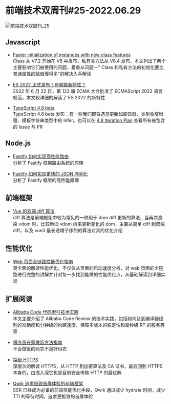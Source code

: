 # 前端技术双周刊#25-2022.06.29

![前端技术双周刊_25](https://tva1.sinaimg.cn/large/e6c9d24ely1h3pc7dyybnj20p00antb1.jpg)

## Javascript
- [Faster initialization of instances with new class features](https://v8.dev/blog/faster-class-features)
<br>Class 从 V7.2 开始在 V8 中发布，私有类方法从 V8.4 发布，本文列出了两个主要影响它们被使用的问题，着重从问题一" Class 和私有方法的初始化要比普通属性的赋值慢得多"的解决入手解读

- [ES 2022 正式发布！有哪些新特性？](https://mp.weixin.qq.com/s/83SxYXpxCilGypJUGKG9qw)
<br>2022 年 6 月 22 日，第 123 届 ECMA 大会批准了 ECMAScript 2022 语言规范，本文较详细的解读了 ES 2022 的新特性

- [TypeScript 4.8 beta](https://juejin.cn/post/7113014985303392270)
<br>TypeScript 4.8 beta 发布：有一些我们即将遇见更新如装饰器、类型收窄增强、模板字符串类型中的 infer。也可以在 [4.8 Iteration Plan](https://link.juejin.cn/?target=https%3A%2F%2Fgithub.com%2Fmicrosoft%2FTypeScript%2Fissues%2F49074) 查看所有被包含的 Issue 与 PR

## Node.js
- [Fastify 如何实现高性能路由](https://mp.weixin.qq.com/s/UP82fpEk2-O9c5ygnYzotA)
<br>分析了 Fastify 框架路由系统的原理

- [Fastify 如何实现更快的 JSON 序列化](https://mp.weixin.qq.com/s/oFHc2yF_y4bu8vfwxZr0eQ)
<br>分析了 Fastify 框架的高性能原理

## 前端框架
- [Vue 的双端 diff 算法](https://juejin.cn/post/7114177684434845727)
<br>diff 算法是前端框架中较为常见的一种用于 dom diff 更新的算法，当再次渲染 vdom 时，比较新旧 vdom 树来更新变化的 dom，主要从简单 diff 到双端 diff，以及 vue3 最长递增子序列的算法对其的优化介绍

## 性能优化
- [Web 页面全链路性能优化指南](https://mp.weixin.qq.com/s/wJxj5QbOHwH9cKmqU5eSQw)
<br>更全面的解读性能优化，不仅仅从页面的启动速度分析，对 web 页面的全链路进行完整的讲解并针对每一步找到能做的性能优化点，从基础解读到详细实现

## 扩展阅读
- [Alibaba Code 代码索引技术实践](https://juejin.cn/post/7114571375544631304)
<br>本文主要介绍了 Alibaba Code Review 的技术实践，包括如何达到编译器级别的准确度和分钟级的构建速度、保障多版本的稳定性和毫秒级 RT 的服务等等

- [程序员在家做饭方法指南 ](https://github.com/Anduin2017/HowToCook)
<br>不会做饭的码农不是好码农

- [探秘 HTTPS](https://mp.weixin.qq.com/s/mpoDKIsQbNdpuBNhnvvf-g)
<br>深层次的解读 HTTPS，从 HTTP 到加密算法及 CA 证书，最后回到 HTTPS 本身的，由浅入深它也是目前安全传输 HTTP 的最优解

- [Qwik 追求极致首屏体验的前端框架](https://qwik.builder.io/)
<br>SSR 已经成为必备的前端性能优化手段，Qwik 通过减少 hydrate 时间，减少 TTI 的等待时间，追求更极致的首屏体验
